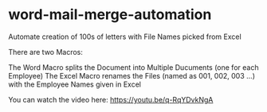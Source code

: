 # word-mail-merge-automation
Automate creation of 100s of letters with File Names picked from Excel

There are two Macros:

The Word Macro splits the Document into Multiple Ducuments (one for each Employee)
The Excel Macro renames the Files (named as 001, 002, 003 ...) with the Employee Names given in Excel

You can watch the video here:
https://youtu.be/q-RqYDvkNgA
